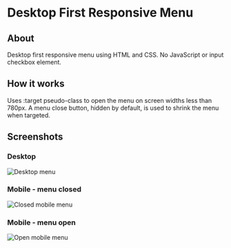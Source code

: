 # Desktop First Responsive Menu

## About
Desktop first responsive menu using HTML and CSS. No JavaScript or input checkbox element. 

## How it works
Uses :target pseudo-class to open the menu on screen widths less than 780px. A menu close button, hidden by default, is used to shrink the menu when targeted.

## Screenshots
### Desktop
![Desktop menu](/images/navbar-desktop)
### Mobile - menu closed
![Closed mobile menu](/images/navbar-mobile-closed)
### Mobile - menu open
![Open mobile menu](/images/navbar-mobile-open)
